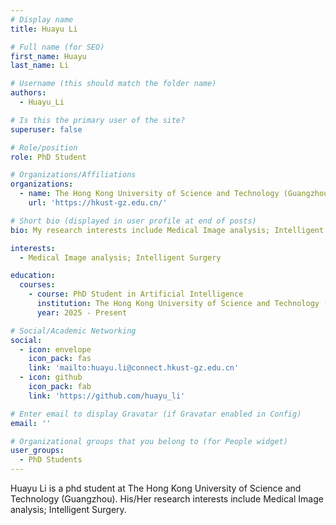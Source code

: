 ```yaml
---
# Display name
title: Huayu Li

# Full name (for SEO)
first_name: Huayu
last_name: Li

# Username (this should match the folder name)
authors:
  - Huayu_Li

# Is this the primary user of the site?
superuser: false

# Role/position
role: PhD Student

# Organizations/Affiliations
organizations:
  - name: The Hong Kong University of Science and Technology (Guangzhou)
    url: 'https://hkust-gz.edu.cn/'

# Short bio (displayed in user profile at end of posts)
bio: My research interests include Medical Image analysis; Intelligent Surgery.

interests:
  - Medical Image analysis; Intelligent Surgery

education:
  courses:
    - course: PhD Student in Artificial Intelligence
      institution: The Hong Kong University of Science and Technology (Guangzhou)
      year: 2025 - Present

# Social/Academic Networking
social:
  - icon: envelope
    icon_pack: fas
    link: 'mailto:huayu.li@connect.hkust-gz.edu.cn'
  - icon: github
    icon_pack: fab
    link: 'https://github.com/huayu_li'

# Enter email to display Gravatar (if Gravatar enabled in Config)
email: ''

# Organizational groups that you belong to (for People widget)
user_groups:
  - PhD Students
---
```


Huayu Li is a phd student at The Hong Kong University of Science and Technology (Guangzhou). His/Her research interests include Medical Image analysis; Intelligent Surgery.

